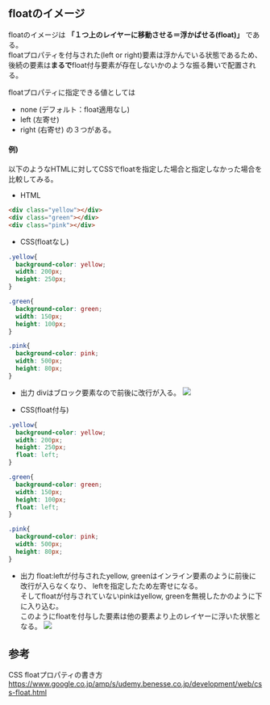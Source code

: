 ## floatのイメージ
floatのイメージは **「１つ上のレイヤーに移動させる＝浮かばせる(float)」** である。  
floatプロパティを付与された(left or right)要素は浮かんでいる状態であるため、
後続の要素は**まるで**float付与要素が存在しないかのような振る舞いで配置される。

floatプロパティに指定できる値としては
- none (デフォルト：float適用なし)
- left (左寄せ)
- right (右寄せ)
の３つがある。


#### 例)
以下のようなHTMLに対してCSSでfloatを指定した場合と指定しなかった場合を比較してみる。
- HTML
```html
<div class="yellow"></div>
<div class="green"></div>
<div class="pink"></div>
```

- CSS(floatなし)
```css
.yellow{
  background-color: yellow;
  width: 200px;
  height: 250px;
}

.green{
  background-color: green;
  width: 150px;
  height: 100px;
}

.pink{
  background-color: pink;
  width: 500px;
  height: 80px;
}

```
- 出力
divはブロック要素なので前後に改行が入る。
![](https://udemy-benesse-co-jp.cdn.ampproject.org/i/s/udemy.benesse.co.jp/wp-content/uploads/float-3.png)


- CSS(float付与)
```css
.yellow{
  background-color: yellow;
  width: 200px;
  height: 250px;
  float: left;
}

.green{
  background-color: green;
  width: 150px;
  height: 100px;
  float: left;
}

.pink{
  background-color: pink;
  width: 500px;
  height: 80px;
}

```
- 出力
float:leftが付与されたyellow, greenはインライン要素のように前後に改行が入らなくなり、
leftを指定したため左寄せになる。  
そしてfloatが付与されていないpinkはyellow, greenを無視したかのように下に入り込む。  
このようにfloatを付与した要素は他の要素より上のレイヤーに浮いた状態となる。
![](https://udemy-benesse-co-jp.cdn.ampproject.org/i/s/udemy.benesse.co.jp/wp-content/uploads/float-5.png)

## 参考
CSS floatプロパティの書き方  
https://www.google.co.jp/amp/s/udemy.benesse.co.jp/development/web/css-float.html
